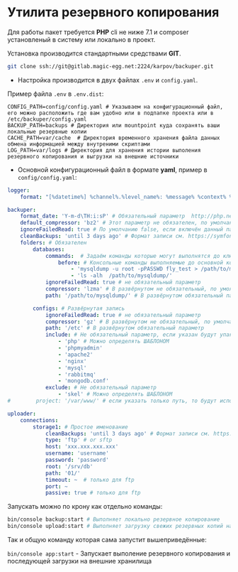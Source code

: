 # Утилита резервного копирования

Для работы пакет требуется **PHP** cli не ниже 7.1 и composer установленый в систему или локально в проект.
 
Установка производится стандартными средствами **GIT**.

```bash
git clone ssh://git@gitlab.magic-egg.net:2224/karpov/backuper.git
```

* Настройка производится в двух файлах `.env` и `config.yaml`.

Пример файла `.env` в `.env.dist`:
```dotenv
CONFIG_PATH=config/config.yaml # Указываем на конфигурационный файл, его можно расположить где вам удобно или в подпапке проекта или в /etc/backuper/config.yaml
BACKUP_PATH=backups # Директория или mountpoint куда сохранять ваши локальные резервные копии
CACHE_PATH=var/cache  # Директория временного хранения файла данных обмена информацией между внутреними скриптами
LOG_PATH=var/logs # Директория для хранения истории выполения резервного копирования и выгрузки на внешние источники
``` 

* Основной конфигурационный файл в формате **yaml**, пример в `config/config.yaml`:

```yaml
logger:
    format: "[%datetime%] %channel%.%level_name%: %message% %context% %extra% \n"

backuper:
    format_date: 'Y-m-d\TH:i:sP' # Обязательный параметр  http://php.net/manual/ru/class.datetime.php#datetime.constants.atom
    default_compressor: 'bz2' # Этот параметр не обязателен, по умолчанию tar
    ignoreFailedRead: true # По умолчанию false, если включён данный парамер в true, то в архив попадут только доступные файлы
    cleanBackups: 'until 3 days ago' # Формат записи см. https://symfony.com/doc/current/components/finder.html#file-date
    folders: # Обязателен
        databases:
            commands:  # Задаём команды которые могут выполнятся до ключ before так и после ключ after
                before: # Консольные команды выполняемые до основной команды
                    - 'mysqldump -u root -pPASSWD fly_test > /path/to/mysqldump/fly_test.sql ; sync ; sync ; sync'
                    - 'ls -alh  /path/to/mysqldump/'
            ignoreFailedRead: true # не обязательный параметр
            compressor: 'lzma' # В развёрнутом не обязательный, по умолчанию будет использован default_compressor
            path: '/path/to/mysqldump/' # В развёрнутом обязательный параметр

        configs: # Развёрнутая запись
            ignoreFailedRead: true # не обязательный параметр
            compressor: 'gz' # В развёрнутом не обязательный, по умолчанию будет использован default_compressor
            path: '/etc' # В развёрнутом обязательный параметр
            include: # Не обязательный параметр, если указан будут упакованы только перечисленные папки и файлы
                - 'php' # Можно определять ШАБЛОНОМ
                - 'phpmyadmin'
                - 'apache2'
                - 'nginx'
                - 'mysql'
                - 'rabbitmq'
                - 'mongodb.conf'
            exclude: # Не обязательный параметр
                - 'skel' # Можно определять ШАБЛОНОМ
#        project: '/var/www/' # если указать только путь, то будут использованы default_compressor, cleanBackups и ignoreFailedRead из общих настроек

uploader:
    connections:
        storage1: # Простое именование
            cleanBackups: 'until 3 days ago' # Формат записи см. https://symfony.com/doc/current/components/finder.html#file-date
            type: 'ftp' # or sftp
            host: 'xxx.xxx.xxx.xxx'
            username: 'username'
            password: 'password'
            root: '/srv/db'
            path: '01/'
            timeout: ~  # только для ftp
            port: ~
            passive: true # только для ftp
``` 

Запускать можно по крону как отдельно команды:

```bash 
bin/console backup:start # Выполняет локально резервное копирование
bin/console upload:start # Выполняет загрузку свежих резервных копий на внешние хранилища
```

Так и общую команду которая сама запустит вышеприведённые:

`bin/console app:start` - Запускает выполение резервного копирования и последующей загрузки на внешние хранилища 